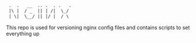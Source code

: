 ```txt
 .  .   __  .. .  . .   .
 |\ |  / _  || | /|  \_/
 | \|  \__/ || |/ |  / \
```

This repo is used for versioning nginx config files and contains scripts to set everything up
